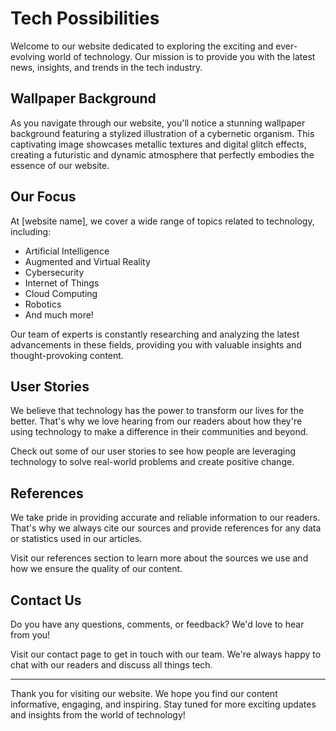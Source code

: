 <!--font:Open Sans-->

# Tech Possibilities

Welcome to our website dedicated to exploring the exciting and ever-evolving world of technology. Our mission is to provide you with the latest news, insights, and trends in the tech industry.

## Wallpaper Background

As you navigate through our website, you'll notice a stunning wallpaper background featuring a stylized illustration of a cybernetic organism. This captivating image showcases metallic textures and digital glitch effects, creating a futuristic and dynamic atmosphere that perfectly embodies the essence of our website.

## Our Focus

At [website name], we cover a wide range of topics related to technology, including:

- Artificial Intelligence
- Augmented and Virtual Reality
- Cybersecurity
- Internet of Things
- Cloud Computing
- Robotics
- And much more!

Our team of experts is constantly researching and analyzing the latest advancements in these fields, providing you with valuable insights and thought-provoking content.

## User Stories

We believe that technology has the power to transform our lives for the better. That's why we love hearing from our readers about how they're using technology to make a difference in their communities and beyond.

Check out some of our user stories to see how people are leveraging technology to solve real-world problems and create positive change.

## References

We take pride in providing accurate and reliable information to our readers. That's why we always cite our sources and provide references for any data or statistics used in our articles.

Visit our references section to learn more about the sources we use and how we ensure the quality of our content.

## Contact Us

Do you have any questions, comments, or feedback? We'd love to hear from you!

Visit our contact page to get in touch with our team. We're always happy to chat with our readers and discuss all things tech.

---

Thank you for visiting our website. We hope you find our content informative, engaging, and inspiring. Stay tuned for more exciting updates and insights from the world of technology!

<!--

Write me content for website with wallpaper which alt text is:

"A stylized illustration of a cybernetic organism, with metallic textures and digital glitch effects."

The name/title of the page should not be 1:1 copy of the alt text but rather a real content of the website which is using this wallpaper.

- Use markdown format 
- Start with heading
- Heading should be short and concise
- The content should look like a real website 
- The website should not be about the wallpaper, wallpaper is just a related background
- Heading should be contain work "wallpaper" or "background"
- Include real sections like references, contact, user stories, etc. use things relevant to the page purpose.
- Feel free to use structure like headings, bullets, numbering, blockquotes, paragraphs, horizontal lines, etc.
- You can use formatting like bold or _italic_
- You can include UTF-8 emojis
- Links should be only #hash anchors (and you can refer to the document itself)
- Do not include images


---


# The Future of Technology: Exploring the Possibilities

Welcome to our website dedicated to exploring the exciting and ever-evolving world of technology. Our mission is to provide you with the latest news, insights, and trends in the tech industry.

## Wallpaper Background

As you navigate through our website, you'll notice a stunning wallpaper background featuring a stylized illustration of a cybernetic organism. This captivating image showcases metallic textures and digital glitch effects, creating a futuristic and dynamic atmosphere that perfectly embodies the essence of our website.

## Our Focus

At [website name], we cover a wide range of topics related to technology, including:

- Artificial Intelligence
- Augmented and Virtual Reality
- Cybersecurity
- Internet of Things
- Cloud Computing
- Robotics
- And much more!

Our team of experts is constantly researching and analyzing the latest advancements in these fields, providing you with valuable insights and thought-provoking content.

## User Stories

We believe that technology has the power to transform our lives for the better. That's why we love hearing from our readers about how they're using technology to make a difference in their communities and beyond.

Check out some of our user stories to see how people are leveraging technology to solve real-world problems and create positive change.

## References

We take pride in providing accurate and reliable information to our readers. That's why we always cite our sources and provide references for any data or statistics used in our articles.

Visit our references section to learn more about the sources we use and how we ensure the quality of our content.

## Contact Us

Do you have any questions, comments, or feedback? We'd love to hear from you!

Visit our contact page to get in touch with our team. We're always happy to chat with our readers and discuss all things tech.

---

Thank you for visiting our website. We hope you find our content informative, engaging, and inspiring. Stay tuned for more exciting updates and insights from the world of technology!

-->

